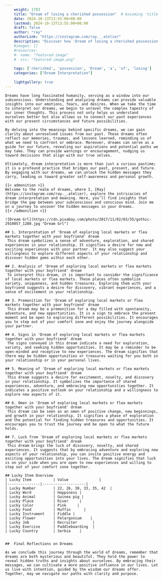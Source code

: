 ```yaml
---
    weight: 1793
    title: "Dream of losing a cherished possession"  # Assuming 'title' column exists
    date: 2024-10-13T13:55:00+08:00
    lastmod: 2024-10-13T13:55:00+08:00
    draft: false
    author: "ray"
    authorLink: "https://instagram.com/ray._.atelier"
    description: "Discover how 'Dream of losing a cherished possession' can interpret your future and uncover its significant meanings in your life."
    #images: []
    #resources:
    #- name: "featured-image"
    #  src: "featured-image.png"
    
    tags: ['cherished', 'possession', 'Dream', 'a', 'of', 'losing']
    categories: ["Dream Interpretation"]
    
    lightgallery: true
---
```

    
    Dreams have long fascinated humanity, serving as a window into our subconscious. Understanding and analyzing dreams can provide valuable insights into our emotions, fears, and desires. When we take the time to interpret our dreams, we begin to unravel the complex tapestry of our inner thoughts. This process not only helps us understand ourselves better but also allows us to connect our past experiences with our present circumstances and future possibilities.
    
    By delving into the meanings behind specific dreams, we can gain clarity about unresolved issues from our past. These dreams often reflect our memories, traumas, and lessons learned, reminding us of what we need to confront or embrace. Moreover, dreams can serve as a guide for our future, revealing our aspirations and potential paths we may take. They can provide warnings or encouragement, nudging us toward decisions that align with our true selves.
    
    Ultimately, dream interpretation is more than just a curious pastime; it is a profound practice that bridges our past, present, and future. By engaging with our dreams, we can unlock the hidden messages they carry, leading us toward greater self-awareness and personal growth.
    
    {{< admonition >}}
    Welcome to the realm of dreams, where I, [Ray](https://instagram.com/ray._.atelier), explore the intricacies of dream interpretation and meaning. Here, you’ll find insights that bridge the gap between your subconscious and conscious mind. Join me on a journey to uncover the hidden messages in your dreams.
    {{< /admonition >}}
    
    ![Dream Grl](https://cdn.pixabay.com/photo/2017/11/02/03/35/gothic-2910057_1280.jpg "Dream Grl")
    
    ## 1. Interpretation of 'Dream of exploring local markets or flea markets together with your boyfriend' dream
     This dream symbolizes a sense of adventure, exploration, and shared experiences in your relationship. It signifies a desire for new and exciting experiences with your partner. It may also suggest your willingness to explore different aspects of your relationship and discover hidden gems within each other.
    
    ## 2. Analysis of 'Dream of exploring local markets or flea markets together with your boyfriend' dream
     To interpret this dream, it is important to consider the significance of local markets or flea markets. These places often symbolize variety, uniqueness, and hidden treasures. Exploring them with your boyfriend suggests a desire for discovery, vibrant experiences, and a sense of excitement in your relationship.
    
    ## 3. Premonition for 'Dream of exploring local markets or flea markets together with your boyfriend' dream
     This dream may be a premonition for a day filled with spontaneity, adventure, and new opportunities. It is a sign to embrace the present moment and be open to exploring different possibilities. It encourages you to step out of your comfort zone and enjoy the journey alongside your partner.
    
    ## 4. Signs in 'Dream of exploring local markets or flea markets together with your boyfriend' dream
     The signs conveyed in this dream indicate a need for exploration, variety, and seeking hidden opportunities. It may be a reminder to be open-minded and receptive to new experiences. The dream signifies that there may be hidden opportunities or treasures waiting for you both in your relationship or in your personal lives.
    
    ## 5. Meaning of 'Dream of exploring local markets or flea markets together with your boyfriend' dream
     This dream suggests a desire for excitement, novelty, and discovery in your relationship. It symbolizes the importance of shared experiences, adventure, and embracing new opportunities together. It indicates a positive outlook on your relationship and a willingness to explore new aspects of it.
    
    ## 6. Omen in 'Dream of exploring local markets or flea markets together with your boyfriend' dream
     This dream can be seen as an omen of positive change, new beginnings, and growth in your relationship. It signifies a phase of exploration and the potential for finding hidden treasures and opportunities. It encourages you to trust the journey and be open to what the future holds.
    
    ## 7. Luck from 'Dream of exploring local markets or flea markets together with your boyfriend' dream
     This dream brings the luck of discovery, novelty, and shared experiences. It suggests that by embracing adventure and exploring new aspects of your relationship, you can invite positive energy and exciting opportunities into your lives. The dream signifies that luck is on your side when you are open to new experiences and willing to step out of your comfort zone together.
    
    ## Lucky Item Overview
    | Lucky Item          | Value              |
    |---------------|--------------------|
    | Lucky Number        | 22, 26, 30, 33, 35, 42  |
    | Lucky Word          | Happiness |
    | Lucky Animal        | Guinea pig |
    | Lucky Place         | River     |
    | Lucky Color         | Pink     |
    | Lucky Food          | Muffin      |
    | Lucky Instrument    | Fiddle |
    | Lucky Flower        | Pelargonium    |
    | Lucky Job           | Recruiter       |
    | Lucky Exercise      | Paddleboarding  |
    | Lucky Country       | Serbia    |
    
    
    ##  Final Reflections on Dreams
    
    As we conclude this journey through the world of dreams, remember that dreams are both mysterious and beautiful. They hold the power to reveal hidden truths and insights about ourselves. By embracing their messages, we can cultivate a more positive influence in our lives. Let us live with intention, guided by the wisdom our dreams offer. Together, may we navigate our paths with clarity and purpose.
    